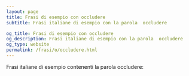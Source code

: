 ```yaml
---
layout: page
title: Frasi di esempio con occludere 
subtitle: Frasi italiane di esempio con la parola  occludere

og_title: Frasi di esempio con occludere 
og_description: Frasi italiane di esempio con la parola  occludere
og_type: website
permalink: /frasi/o/occludere.html
---
```


Frasi italiane di esempio contenenti la parola occludere:


